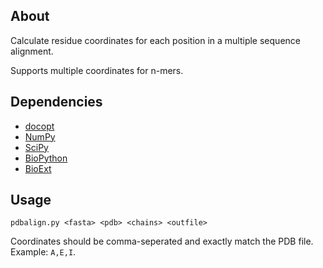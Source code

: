 About
-----

Calculate residue coordinates for each position in a multiple sequence
alignment.

Supports multiple coordinates for n-mers.


Dependencies
------------
- [docopt](<https://github.com/docopt/docopt>)
- [NumPy](<http://www.numpy.org/>)
- [SciPy](<http://www.scipy.org/>)
- [BioPython](<http://biopython.org/wiki/Biopython>)
- [BioExt](<https://github.com/nlhepler/bioext>)

Usage
-----

`pdbalign.py <fasta> <pdb> <chains> <outfile>`

Coordinates should be comma-seperated and exactly match the PDB
file. Example: `A,E,I`.
